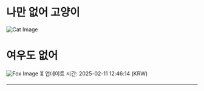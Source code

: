 
# 나만 없어 고양이

![Cat Image](https://cdn2.thecatapi.com/images/11g.jpg)

# 여우도 없어
![Fox Image](https://randomfox.ca/images/21.jpg)
⏳ 업데이트 시간: 2025-02-11 12:46:14 (KRW)

---
